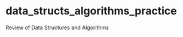 data_structs_algorithms_practice
================================

Review of Data Structures and Algorithms

